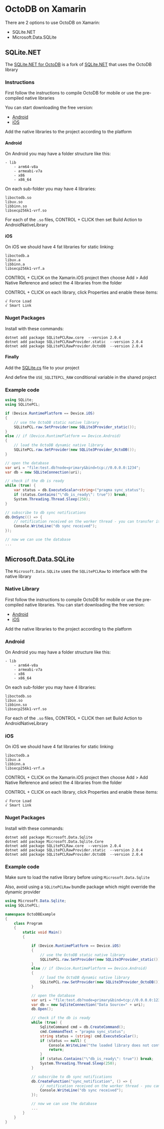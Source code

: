 OctoDB on Xamarin
=================

There are 2 options to use OctoDB on Xamarin:

* SQLite.NET
* Microsoft.Data.SQLite


SQLite.NET
----------

The [SQLite.NET for OctoDB](https://github.com/octodb/sqlite-net) is a fork of [SQLite.NET](https://github.com/praeclarum/sqlite-net)
that uses the OctoDB library


### Instructions

First follow the instructions to compile OctoDB for mobile or use the pre-compiled native libraries

You can start downloading the free version:

* [Android](http://octodb.io/download/octodb-free-android-native-libs.tar.gz)
* [iOS](http://octodb.io/download/octodb-free-ios-native-libs.tar.gz)

Add the native libraries to the project according to the platform

#### Android

On Android you may have a folder structure like this:

    - lib
        - arm64-v8a
        - armeabi-v7a
        - x86
        - x86_64

On each sub-folder you may have 4 libraries:

    liboctodb.so
    libuv.so
    libbinn.so
    libsecp256k1-vrf.so

For each of the `.so` files, CONTROL + CLICK then set Build Action to AndroidNativeLibrary

#### iOS

On iOS we should have 4 fat libraries for static linking:

    liboctodb.a
    libuv.a
    libbinn.a
    libsecp256k1-vrf.a

CONTROL + CLICK on the Xamarin.iOS project then choose Add > Add Native Reference and select the 4 libraries from the folder

CONTROL + CLICK on each library, click Properties and enable these items:

    √ Force Load
    √ Smart Link


### Nuget Packages

Install with these commands:

    dotnet add package SQLitePCLRaw.core  --version 2.0.4
    dotnet add package SQLitePCLRawProvider.static  --version 2.0.4
    dotnet add package SQLitePCLRawProvider.OctoDB  --version 2.0.4


#### Finally

Add the [SQLite.cs](https://github.com/octodb/sqlite-net/blob/master/src/SQLite.cs) file to your project

And define the `USE_SQLITEPCL_RAW` conditional variable in the shared project


### Example code

```csharp
using SQLite;
using SQLitePCL;

if (Device.RuntimePlatform == Device.iOS)
{
    // use the OctoDB static native library
    SQLitePCL.raw.SetProvider(new SQLite3Provider_static());
}
else // if (Device.RuntimePlatform == Device.Android)
{
    // load the OctoDB dynamic native library
    SQLitePCL.raw.SetProvider(new SQLite3Provider_OctoDB());
}

// open the database
var uri = "file:test.db?node=primary&bind=tcp://0.0.0.0:1234";
var db = new SQLiteConnection(uri);

// check if the db is ready
while (true) {
    var status = db.ExecuteScalar<string>("pragma sync_status");
    if (status.Contains("\"db_is_ready\": true")) break;
    System.Threading.Thread.Sleep(250);
}

// subscribe to db sync notifications
db.OnSync(() => {
    // notification received on the worker thread - you can transfer it to the main thread here
    Console.WriteLine("db sync received");
});

// now we can use the database
...
```



Microsoft.Data.SQLite
---------------------

The `Microsoft.Data.SQLite` uses the `SQLitePCLRaw` to interface with the native library


### Native Library

First follow the instructions to compile OctoDB for mobile or use the pre-compiled native libraries.
You can start downloading the free version:

* [Android](http://octodb.io/download/octodb-free-android-native-libs.tar.gz)
* [iOS](http://octodb.io/download/octodb-free-ios-native-libs.tar.gz)

Add the native libraries to the project according to the platform

### Android

On Android you may have a folder structure like this:

    - lib
        - arm64-v8a
        - armeabi-v7a
        - x86
        - x86_64

On each sub-folder you may have 4 libraries:

    liboctodb.so
    libuv.so
    libbinn.so
    libsecp256k1-vrf.so

For each of the `.so` files, CONTROL + CLICK then set Build Action to AndroidNativeLibrary

### iOS

On iOS we should have 4 fat libraries for static linking:

    liboctodb.a
    libuv.a
    libbinn.a
    libsecp256k1-vrf.a

CONTROL + CLICK on the Xamarin.iOS project then choose Add > Add Native Reference and select the 4 libraries from the folder

CONTROL + CLICK on each library, click Properties and enable these items:

    √ Force Load
    √ Smart Link


### Nuget Packages

Install with these commands:

    dotnet add package Microsoft.Data.Sqlite
    dotnet add package Microsoft.Data.Sqlite.Core
    dotnet add package SQLitePCLRaw.core  --version 2.0.4
    dotnet add package SQLitePCLRawProvider.static  --version 2.0.4
    dotnet add package SQLitePCLRawProvider.OctoDB  --version 2.0.4


### Example code

Make sure to load the native library before using `Microsoft.Data.Sqlite`

Also, avoid using a `SQLitePCLRaw` bundle package which might override the dynamic provider

```csharp
using Microsoft.Data.Sqlite;
using SQLitePCL;

namespace OctoDBExample
{
    class Program
    {
        static void Main()
        {

            if (Device.RuntimePlatform == Device.iOS)
            {
                // use the OctoDB static native library
                SQLitePCL.raw.SetProvider(new SQLite3Provider_static());
            }
            else // if (Device.RuntimePlatform == Device.Android)
            {
                // load the OctoDB dynamic native library
                SQLitePCL.raw.SetProvider(new SQLite3Provider_OctoDB());
            }

            // open the database
            var uri = "file:test.db?node=primary&bind=tcp://0.0.0.0:1234";
            var db = new SqliteConnection("Data Source=" + uri);
            db.Open();

            // check if the db is ready
            while (true) {
                SqliteCommand cmd = db.CreateCommand();
                cmd.CommandText = "pragma sync_status";
                string status = (string) cmd.ExecuteScalar();
                if (status == null) {
                    Console.WriteLine("the loaded library does not contain OctoDB");
                    return;
                }
                if (status.Contains("\"db_is_ready\": true")) break;
                System.Threading.Thread.Sleep(250);
            }

            // subscribe to db sync notifications
            db.CreateFunction("sync_notification", () => {
                // notification received on the worker thread - you can transfer it to the main thread here
                Console.WriteLine("db sync received");
            });

            // now we can use the database
            ...
        }
    }
}
```
